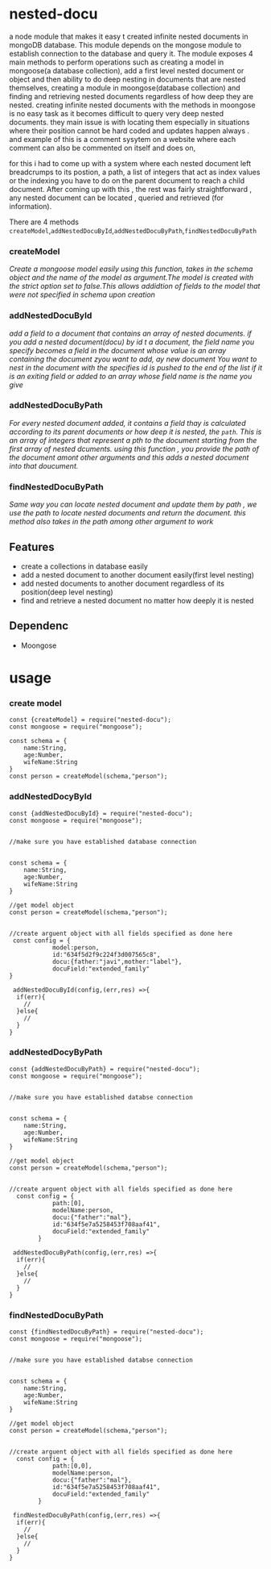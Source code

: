 # nested-docu

a node module that makes it easy t created infinite nested documents in mongoDB database. This module depends on the mongose 
module to establish connection to the database and query it. The module exposes 4 main  methods to perform operations such as creating a model in mongoose(a database collection), add a first level nested document or object and then ability to do deep nesting in documents that are nested themselves, creating a module in moongose(database collection) and finding and retrieving nested documents regardless of how deep they are nested. creating infinite nested documents with the methods in moongose is no easy task as it becomes difficult to query very deep nested documents. they main issue is with locating them especially in situations where their position cannot be hard coded and updates happen always . and example of this is a comment sysytem on a website where each comment can also be commented on itself and does on,

for this i had to come up with  a system where each nested document left breadcrumps to its postion, a path, a list of integers that act as index values or the indexing you have to do on the parent document to reach a child document.
After coming up with this , the rest was fairly straightforward , any nested document can be located , queried and retrieved (for information).

There are 4  methods 
`createModel`,`addNestedDocuById`,`addNestedDocuByPath`,`findNestedDocuByPath`

### createModel 
  *Create a mongoose model easily using this function, takes in the schema object and the name of the model as argument.The model is created with the strict option set to false.This allows addidtion of fields to the model that were not specified in schema upon creation*

### addNestedDocuById
 *add a field to a document that contains an array of nested documents. if you add a nested  document(docu) by id t a document, the field name you specify becomes a field in the document whose value is an array containing the document zyou want to add, ay new document You want to nest in the document with the specifies id is pushed to the end of the list if it is an exiting field or added to an array whose field name is the name you give*

### addNestedDocuByPath
*For every nested document added, it contains a  field thay is calculated according to its parent documents or how deep it is nested, the `path`. This is an array of integers that represent a pth to the document starting from the first array of nested dcuments. using this function , you provide the path of the document amont other arguments and  this adds a nested document into that doucument.*


### findNestedDocuByPath
*Same way you can locate nested document and update them by path , we use the path to locate nested documents and return the document. this method also takes in the path among other argument to work*


## Features

- create a collections in database easily 
- add a  nested document to another document easily(first level nesting)
- add nested documents to another document regardless of its position(deep level nesting)
- find and retrieve  a nested document no matter how deeply it is nested


## Dependenc
- Moongose



# usage

### create model
```
const {createModel} = require("nested-docu");
const mongoose = require("mongoose");

const schema = {
    name:String,
    age:Number,
    wifeName:String
}
const person = createModel(schema,"person");
```






### addNestedDocyById
```
const {addNestedDocuById} = require("nested-docu");
const mongoose = require("mongoose");


//make sure you have established database connection


const schema = {
    name:String,
    age:Number,
    wifeName:String
}

//get model object 
const person = createModel(schema,"person");


//create arguent object with all fields specified as done here
 const config = {
            model:person,
            id:"634f5d2f9c224f3d007565c8",
            docu:{father:"javi",mother:"label"},
            docuField:"extended_family"
}

 addNestedDocuById(config,(err,res) =>{
  if(err){
    //
  }else{
    //
  }
}
```








### addNestedDocyByPath
```
const {addNestedDocuByPath} = require("nested-docu");
const mongoose = require("mongoose");


//make sure you have established databse connection


const schema = {
    name:String,
    age:Number,
    wifeName:String
}

//get model object 
const person = createModel(schema,"person");


//create arguent object with all fields specified as done here
  const config = {
            path:[0],
            modelName:person,
            docu:{"father":"mal"},
            id:"634f5e7a5258453f708aaf41",
            docuField:"extended_family"
        }

 addNestedDocuByPath(config,(err,res) =>{
  if(err){
    //
  }else{
    //
  }
}
```








### findNestedDocuByPath
```
const {findNestedDocuByPath} = require("nested-docu");
const mongoose = require("mongoose");


//make sure you have established databse connection


const schema = {
    name:String,
    age:Number,
    wifeName:String
}

//get model object 
const person = createModel(schema,"person");


//create arguent object with all fields specified as done here
  const config = {
            path:[0,0],
            modelName:person,
            docu:{"father":"mal"},
            id:"634f5e7a5258453f708aaf41",
            docuField:"extended_family"
        }

 findNestedDocuByPath(config,(err,res) =>{
  if(err){
    //
  }else{
    //
  }
}
```




